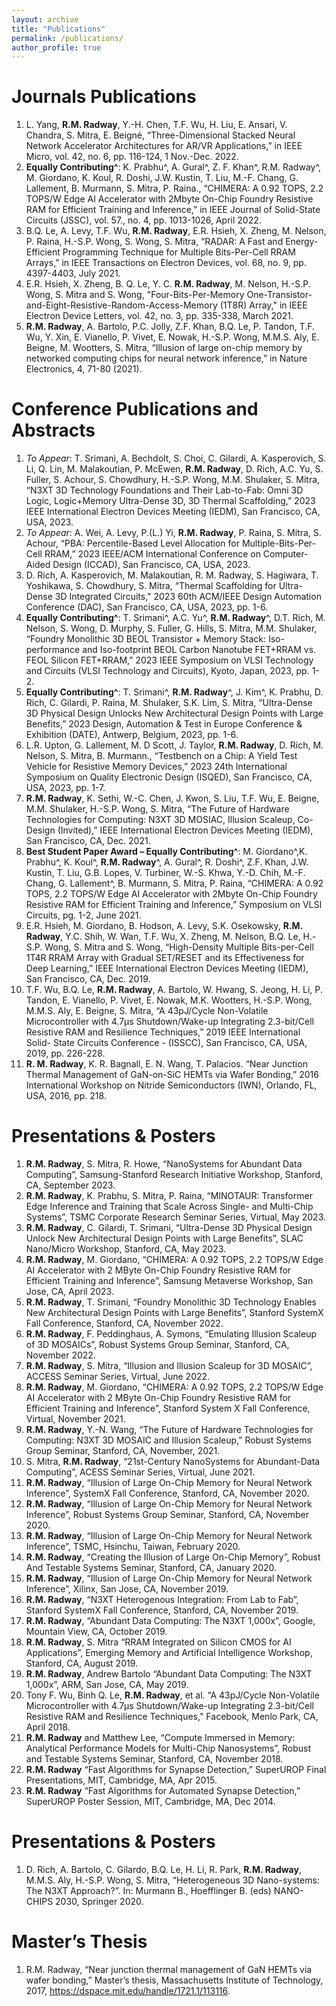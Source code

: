 ```yaml
---
layout: archive
title: "Publications"
permalink: /publications/
author_profile: true
---
```


Journals Publications
====== 
1.	L. Yang, **R.M. Radway**, Y.-H. Chen, T.F. Wu, H. Liu, E. Ansari, V. Chandra, S. Mitra, E. Beigné, “Three-Dimensional Stacked Neural Network Accelerator Architectures for AR/VR Applications,” in IEEE Micro, vol. 42, no. 6, pp. 116-124, 1 Nov.-Dec. 2022.
2.	**Equally Contributing^**: K. Prabhu^, A. Gural^, Z. F. Khan^, R.M. Radway^, M. Giordano, K. Koul, R. Doshi, J.W. Kustin, T. Liu, M.-F. Chang, G. Lallement, B. Murmann, S. Mitra, P. Raina., “CHIMERA: A 0.92 TOPS, 2.2 TOPS/W Edge AI Accelerator with 2Mbyte On-Chip Foundry Resistive RAM for Efficient Training and Inference,” in IEEE Journal of Solid-State Circuits (JSSC), vol. 57., no. 4, pp. 1013-1026, April 2022.
3.	B.Q. Le, A. Levy, T.F. Wu, **R.M. Radway**, E.R. Hsieh, X. Zheng, M. Nelson, P. Raina, H.-S.P. Wong, S. Wong, S. Mitra, “RADAR: A Fast and Energy-Efficient Programming Technique for Multiple Bits-Per-Cell RRAM Arrays,” in IEEE Transactions on Electron Devices, vol. 68, no. 9, pp. 4397-4403, July 2021. 
4.	E.R. Hsieh, X. Zheng, B. Q. Le, Y. C. **R.M. Radway**, M. Nelson, H.-S.P. Wong, S. Mitra and S. Wong, "Four-Bits-Per-Memory One-Transistor-and-Eight-Resistive-Random-Access-Memory (1T8R) Array," in IEEE Electron Device Letters, vol. 42, no. 3, pp. 335-338, March 2021.
5.	**R.M. Radway**, A. Bartolo, P.C. Jolly, Z.F. Khan, B.Q. Le, P. Tandon, T.F. Wu, Y. Xin, E. Vianello, P. Vivet, E. Nowak, H.-S.P. Wong, M.M.S. Aly, E. Beigne, M. Wootters, S. Mitra, “Illusion of large on-chip memory by networked computing chips for neural network inference,” in Nature Electronics, 4, 71-80 (2021). 

**Conference Publications and Abstracts**
====== 
1.	_To Appear_: T. Srimani, A. Bechdolt, S. Choi, C. Gilardi, A. Kasperovich, S. Li, Q. Lin, M. Malakoutian, P. McEwen, **R.M. Radway**, D. Rich, A.C. Yu, S. Fuller, S. Achour, S. Chowdhury, H.-S.P. Wong, M.M. Shulaker, S. Mitra, “N3XT 3D Technology Foundations and Their Lab-to-Fab: Omni 3D Logic, Logic+Memory Ultra-Dense 3D, 3D Thermal Scaffolding,” 2023 IEEE International Electron Devices Meeting (IEDM), San Francisco, CA, USA, 2023.
2.	_To Appear_: A. Wei, A. Levy, P.(L.) Yi, **R.M. Radway**, P. Raina, S. Mitra, S. Achour, “PBA: Percentile-Based Level Allocation for Multiple-Bits-Per-Cell RRAM,” 2023 IEEE/ACM International Conference on Computer-Aided Design (ICCAD), San Francisco, CA, USA, 2023. 
3.	D. Rich, A. Kasperovich, M. Malakoutian, R. M. Radway, S. Hagiwara, T. Yoshikawa, S. Chowdhury, S. Mitra, “Thermal Scaffolding for Ultra-Dense 3D Integrated Circuits," 2023 60th ACM/IEEE Design Automation Conference (DAC), San Francisco, CA, USA, 2023, pp. 1-6.
4.	**Equally Contributing^**: T. Srimani^, A.C. Yu^, **R.M. Radway**^, D.T. Rich, M. Nelson, S. Wong, D. Murphy, S. Fuller, G. Hills, S. Mitra, M.M. Shulaker, “Foundry Monolithic 3D BEOL Transistor + Memory Stack: Iso-performance and Iso-footprint BEOL Carbon Nanotube FET+RRAM vs. FEOL Silicon FET+RRAM,” 2023 IEEE Symposium on VLSI Technology and Circuits (VLSI Technology and Circuits), Kyoto, Japan, 2023, pp. 1-2.
5.	**Equally Contributing^**: T. Srimani^, **R.M. Radway**^, J. Kim^, K. Prabhu, D. Rich, C. Gilardi, P. Raina, M. Shulaker, S.K. Lim, S. Mitra, “Ultra-Dense 3D Physical Design Unlocks New Architectural Design Points with Large Benefits,” 2023 Design, Automation & Test in Europe Conference & Exhibition (DATE), Antwerp, Belgium, 2023, pp. 1-6.
6.	L.R. Upton, G. Lallement, M. D Scott, J. Taylor, **R.M. Radway**, D. Rich, M. Nelson, S. Mitra, B. Murmann., “Testbench on a Chip: A Yield Test Vehicle for Resistive Memory Devices,” 2023 24th International Symposium on Quality Electronic Design (ISQED), San Francisco, CA, USA, 2023, pp. 1-7.
7.	**R.M. Radway**, K. Sethi, W.-C. Chen, J. Kwon, S. Liu, T.F. Wu, E. Beigne, M.M. Shulaker, H.-S.P. Wong, S. Mitra, “The Future of Hardware Technologies for Computing: N3XT 3D MOSIAC, Illusion Scaleup, Co-Design (Invited),” IEEE International Electron Devices Meeting (IEDM), San Francisco, CA, Dec. 2021.
8.	**Best Student Paper Award – Equally Contributing^**: M. Giordano^,K. Prabhu^, K. Koul^, **R.M. Radway**^, A. Gural^, R. Doshi^, Z.F. Khan, J.W. Kustin, T. Liu, G.B. Lopes, V. Turbiner, W.-S. Khwa, Y.-D. Chih, M.-F. Chang, G. Lallement^, B. Murmann, S. Mitra, P. Raina, “CHIMERA: A 0.92 TOPS, 2.2 TOPS/W Edge AI Accelerator with 2Mbyte On-Chip Foundry Resistive RAM for Efficient Training and Inference,” Symposium on VLSI Circuits, pg. 1-2, June 2021.
9.	E.R. Hsieh, M. Giordano, B. Hodson, A. Levy, S.K. Osekowsky, **R.M. Radway**, Y.C. Shih, W. Wan, T.F. Wu, X. Zheng, M. Nelson, B.Q. Le, H.-S.P. Wong, S. Mitra and S. Wong, “High-Density Multiple Bits-per-Cell 1T4R RRAM Array with Gradual SET/RESET and its Effectiveness for Deep Learning,” IEEE International Electron Devices Meeting (IEDM), San Francisco, CA, Dec. 2019.
10.	T.F. Wu, B.Q. Le, **R.M. Radway**, A. Bartolo, W. Hwang, S. Jeong, H. Li, P. Tandon, E. Vianello, P. Vivet, E. Nowak, M.K. Wootters, H.-S.P. Wong, M.M.S. Aly, E. Beigne, S. Mitra, “A 43pJ/Cycle Non-Volatile Microcontroller with 4.7μs Shutdown/Wake-up Integrating 2.3-bit/Cell Resistive RAM and Resilience Techniques,” 2019 IEEE International Solid- State Circuits Conference - (ISSCC), San Francisco, CA, USA, 2019, pp. 226-228.
11.	**R. M. Radway**, K. R. Bagnall, E. N. Wang, T. Palacios.  “Near Junction Thermal Management of GaN-on-SiC HEMTs via Wafer Bonding,” 2016 International Workshop on Nitride Semiconductors (IWN), Orlando, FL, USA, 2016, pp. 218.

  
Presentations & Posters
======
1. **R.M. Radway**, S. Mitra, R. Howe, “NanoSystems for Abundant Data Computing”, Samsung-Stanford Research Initiative Workshop, Stanford, CA, September 2023.
2. **R.M. Radway**, K. Prabhu, S. Mitra, P. Raina, “MINOTAUR: Transformer Edge Inference and Training that Scale Across Single- and Multi-Chip Systems”, TSMC Corporate Research Seminar Series, Virtual, May 2023.
3. **R.M. Radway**, C. Gilardi, T. Srimani, “Ultra-Dense 3D Physical Design Unlock New Architectural Design Points with Large Benefits”, SLAC Nano/Micro Workshop, Stanford, CA, May 2023.
4. **R.M. Radway**, M. Giordano, “CHIMERA: A 0.92 TOPS, 2.2 TOPS/W Edge AI Accelerator with 2 MByte On-Chip Foundry Resistive RAM for Efficient Training and Inference”, Samsung Metaverse Workshop, San Jose, CA, April 2023. 
5. **R.M. Radway**, T. Srimani, “Foundry Monolithic 3D Technology Enables New Architectural Design Points with Large Benefits”, Stanford SystemX Fall Conference, Stanford, CA, November 2022.
6. **R.M. Radway**, F. Peddinghaus, A. Symons, “Emulating Illusion Scaleup of 3D MOSAICs”, Robust Systems Group Seminar, Stanford, CA, November 2022.
7. **R.M. Radway**, S. Mitra, “Illusion and Illusion Scaleup for 3D MOSAIC”, ACCESS Seminar Series, Virtual, June 2022.
8. **R.M. Radway**, M. Giordano, “CHIMERA: A 0.92 TOPS, 2.2 TOPS/W Edge AI Accelerator with 2 MByte On-Chip Foundry Resistive RAM for Efficient Training and Inference”, Stanford System X Fall Conference, Virtual, November 2021. 
9. **R.M. Radway**, Y.-N. Wang, “The Future of Hardware Technologies for Computing: N3XT 3D MOSAIC and Illusion Scaleup,” Robust Systems Group Seminar, Stanford, CA, November, 2021.
10. S. Mitra, **R.M. Radway**, “21st-Century NanoSystems for Abundant-Data Computing”, ACESS Seminar Series, Virtual, June 2021. 
11. **R.M. Radway**, “Illusion of Large On-Chip Memory for Neural Network Inference”, SystemX Fall Conference, Stanford, CA, November 2020. 
12. **R.M. Radway**, “Illusion of Large On-Chip Memory for Neural Network Inference”, Robust Systems Group Seminar, Stanford, CA, November 2020. 
13. **R.M. Radway**, “Illusion of Large On-Chip Memory for Neural Network Inference”, TSMC, Hsinchu, Taiwan, February 2020. 
14. **R.M. Radway**, “Creating the Illusion of Large On-Chip Memory”, Robust And Testable Systems Seminar, Stanford, CA, January 2020. 
15. **R.M. Radway**, “Illusion of Large On-Chip Memory for Neural Network Inference”, Xilinx, San Jose, CA, November 2019. 
16. **R.M. Radway**, “N3XT Heterogenous Integration: From Lab to Fab”, Stanford SystemX Fall Conference, Stanford, CA, November 2019. 
17. **R.M. Radway**, “Abundant Data Computing: The N3XT 1,000x”, Google, Mountain View, CA, October 2019.
18. **R.M. Radway**, S. Mitra “RRAM Integrated on Silicon CMOS for AI Applications”, Emerging Memory and Artificial Intelligence Workshop, Stanford, CA, August 2019. 
19. **R.M. Radway**, Andrew Bartolo “Abundant Data Computing: The N3XT 1,000x”, ARM, San Jose, CA, May 2019.
20. Tony F. Wu, Binh Q. Le, **R.M. Radway**, et al. “A 43pJ/Cycle Non-Volatile Microcontroller with 4.7μs Shutdown/Wake-up Integrating 2.3-bit/Cell Resistive RAM and Resilience Techniques," Facebook, Menlo Park, CA, April 2018.
21. **R.M. Radway** and Matthew Lee, “Compute Immersed in Memory: Analytical Performance Models for Multi-Chip Nanosystems”, Robust and Testable Systems Seminar, Stanford, CA, November 2018.  
22. **R.M. Radway** “Fast Algorithms for Synapse Detection,” SuperUROP Final Presentations, MIT, Cambridge, MA, Apr 2015. 
23.	**R.M. Radway** “Fast Algorithms for Automated Synapse Detection,” SuperUROP Poster Session, MIT, Cambridge, MA, Dec 2014. 


Presentations & Posters
======
1.	D. Rich, A. Bartolo, C. Gilardo, B.Q. Le, H. Li, R. Park, **R.M. Radway**, M.M.S. Aly, H.-S.P. Wong, S. Mitra, “Heterogeneous 3D Nano-systems: The N3XT Approach?”. In: Murmann B., Hoefflinger B. (eds) NANO-CHIPS 2030, Springer 2020. 

Master’s Thesis
======
1.	R.M. Radway, “Near junction thermal management of GaN HEMTs via wafer bonding,” Master’s thesis, Massachusetts Institute of Technology, 2017, https://dspace.mit.edu/handle/1721.1/113116.
